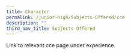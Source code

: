 ```yaml
---
title: Character
permalink: /junior-high/Subjects-Offered/cce
description: ""
third_nav_title: Subjects Offered
---
```

Link to relevant cce page under experience